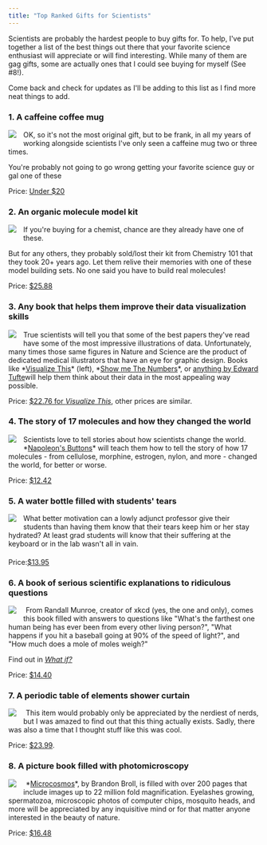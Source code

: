 ```yaml
---
title: "Top Ranked Gifts for Scientists"
---
```


Scientists are probably the hardest people to buy gifts for. To help, I've put together a list of the best things out there that your favorite science enthusiast will appreciate or will find interesting. While many of them are gag gifts, some are actually ones that I could see buying for myself (See #8!).

Come back and check for updates as I'll be adding to this list as I find more neat things to add.


<h3>1. A caffeine coffee mug</h3><a href="http://www.amazon.com/gp/product/B003X3NBVG/ref=as_li_tl?ie=UTF8&amp;camp=1789&amp;creative=390957&amp;creativeASIN=B003X3NBVG&amp;linkCode=as2&amp;tag=checkmatescientist-20&amp;linkId=YQMVQSMZLJH7O5TN" rel="nofollow" style="clear: left; float: left; margin-bottom: 1em; margin-right: 1em;"><img border="0" src="http://ws-na.amazon-adsystem.com/widgets/q?_encoding=UTF8&amp;ASIN=B003X3NBVG&amp;Format=_SL160_&amp;ID=AsinImage&amp;MarketPlace=US&amp;ServiceVersion=20070822&amp;WS=1&amp;tag=checkmatescientist-20" /></a><img alt="" border="0" src="http://ir-na.amazon-adsystem.com/e/ir?t=checkmatescientist-20&amp;l=as2&amp;o=1&amp;a=B003X3NBVG" height="1" style="border: none !important; margin: 0px !important;" width="1" />
<div>OK, so it's not the most original gift, but to be frank, in all my years of working alongside scientists I've only seen a caffeine mug two or three times.

You're probably not going to go wrong getting your favorite science guy or gal one of these

Price: <a href="http://www.amazon.com/gp/product/B003X3NBVG/ref=as_li_tl?ie=UTF8&amp;camp=1789&amp;creative=390957&amp;creativeASIN=B003X3NBVG&amp;linkCode=as2&amp;tag=checkmatescientist-20&amp;linkId=YQMVQSMZLJH7O5TN" target="_blank">Under $20</a></div>


<h3>2. An organic molecule model kit</h3><a href="http://www.amazon.com/gp/product/B005NWGIC4/ref=as_li_tl?ie=UTF8&amp;camp=1789&amp;creative=390957&amp;creativeASIN=B005NWGIC4&amp;linkCode=as2&amp;tag=checkmatescientist-20&amp;linkId=BAHE2TM7YPDPNAB4" rel="nofollow" style="clear: left; float: left; margin-bottom: 1em; margin-right: 1em;"><img border="0" src="http://ws-na.amazon-adsystem.com/widgets/q?_encoding=UTF8&amp;ASIN=B005NWGIC4&amp;Format=_SL160_&amp;ID=AsinImage&amp;MarketPlace=US&amp;ServiceVersion=20070822&amp;WS=1&amp;tag=checkmatescientist-20" /></a><img alt="" border="0" src="http://ir-na.amazon-adsystem.com/e/ir?t=checkmatescientist-20&amp;l=as2&amp;o=1&amp;a=B005NWGIC4" height="1" style="border: none !important; margin: 0px !important;" width="1" />
<div>If you're buying for a chemist, chance are they already have one of these.

But for any others, they probably sold/lost their kit from Chemistry 101 that they took 20+ years ago. Let them relive their memories with one of these model building sets. No one said you have to build real molecules!

Price: <a href="http://www.amazon.com/gp/product/B005NWGIC4/ref=as_li_tl?ie=UTF8&amp;camp=1789&amp;creative=390957&amp;creativeASIN=B005NWGIC4&amp;linkCode=as2&amp;tag=checkmatescientist-20&amp;linkId=BAHE2TM7YPDPNAB4" target="_blank">$25.88</a></div>

<h3>3. Any book that helps them improve their data visualization skills</h3><a href="http://www.amazon.com/gp/product/0470944889/ref=as_li_tl?ie=UTF8&amp;camp=1789&amp;creative=390957&amp;creativeASIN=0470944889&amp;linkCode=as2&amp;tag=checkmatescientist-20&amp;linkId=5HJ67PTI2CY7MRRM" rel="nofollow" style="clear: left; float: left; margin-bottom: 1em; margin-right: 1em;"><img border="0" src="http://ws-na.amazon-adsystem.com/widgets/q?_encoding=UTF8&amp;ASIN=0470944889&amp;Format=_SL160_&amp;ID=AsinImage&amp;MarketPlace=US&amp;ServiceVersion=20070822&amp;WS=1&amp;tag=checkmatescientist-20" /></a><img alt="" border="0" src="http://ir-na.amazon-adsystem.com/e/ir?t=checkmatescientist-20&amp;l=as2&amp;o=1&amp;a=0470944889" height="1" style="border: none !important; margin: 0px !important;" width="1" />
<div>True scientists will tell you that some of the best papers they've read have some of the most impressive illustrations of data. Unfortunately, many times those same figures in Nature and Science are the product of dedicated medical illustrators that have an eye for graphic design. Books like *<a href="http://www.amazon.com/gp/product/0470944889/ref=as_li_tl?ie=UTF8&amp;camp=1789&amp;creative=390957&amp;creativeASIN=0470944889&amp;linkCode=as2&amp;tag=checkmatescientist-20&amp;linkId=5HJ67PTI2CY7MRRM" target="_blank">Visualize This</a>* (left), *<a href="http://www.amazon.com/gp/product/0970601972/ref=as_li_tl?ie=UTF8&amp;camp=1789&amp;creative=390957&amp;creativeASIN=0970601972&amp;linkCode=as2&amp;tag=checkmatescientist-20&amp;linkId=MRLKVRTIVZFGCH5D" target="_blank">Show me The Numbers</a>*, or <a href="http://www.amazon.com/Edward-R.-Tufte/e/B000APET3Y/ref=as_li_ss_tl?_encoding=UTF8&amp;camp=1789&amp;creative=390957&amp;linkCode=ur2&amp;qid=1451369226&amp;sr=1-4&amp;tag=checkmatescientist-20&amp;linkId=IFO6PLRLWUFXDLK4" target="_blank">anything by Edward Tufte</a>will help them think about their data in the most appealing way possible.   


Price: <a href="http://www.amazon.com/gp/product/0470944889/ref=as_li_tl?ie=UTF8&amp;camp=1789&amp;creative=390957&amp;creativeASIN=0470944889&amp;linkCode=as2&amp;tag=checkmatescientist-20&amp;linkId=5HJ67PTI2CY7MRRM" target="_blank">$22.76 for *Visualize This*</a>, other prices are similar.</div>

<h3>4. The story of 17 molecules and how they changed the world</h3><a href="http://www.amazon.com/gp/product/1585423319/ref=as_li_tl?ie=UTF8&amp;camp=1789&amp;creative=390957&amp;creativeASIN=1585423319&amp;linkCode=as2&amp;tag=checkmatescientist-20&amp;linkId=53PWUCB34CTMYGJI" rel="nofollow" style="clear: left; float: left; margin-bottom: 1em; margin-right: 1em;"><img border="0" src="http://ws-na.amazon-adsystem.com/widgets/q?_encoding=UTF8&amp;ASIN=1585423319&amp;Format=_SL160_&amp;ID=AsinImage&amp;MarketPlace=US&amp;ServiceVersion=20070822&amp;WS=1&amp;tag=checkmatescientist-20" /></a><img alt="" border="0" src="http://ir-na.amazon-adsystem.com/e/ir?t=checkmatescientist-20&amp;l=as2&amp;o=1&amp;a=1585423319" height="1" style="border: none !important; margin: 0px !important;" width="1" />
<div>Scientists love to tell stories about how scientists change the world. *<a href="http://www.amazon.com/gp/product/1585423319/ref=as_li_tl?ie=UTF8&amp;camp=1789&amp;creative=390957&amp;creativeASIN=1585423319&amp;linkCode=as2&amp;tag=checkmatescientist-20&amp;linkId=53PWUCB34CTMYGJI" target="_blank">Napoleon's Buttons</a>* will teach them how to tell the story of how 17 molecules - from cellulose, morphine, estrogen, nylon, and more - changed the world, for better or worse. 



Price: <a href="http://www.amazon.com/gp/product/1585423319/ref=as_li_tl?ie=UTF8&amp;camp=1789&amp;creative=390957&amp;creativeASIN=1585423319&amp;linkCode=as2&amp;tag=checkmatescientist-20&amp;linkId=53PWUCB34CTMYGJI" target="_blank">$12.42</a></div>


<h3>5. A water bottle filled with students' tears</h3><a href="http://www.amazon.com/gp/product/B017TCLJ4W/ref=as_li_tl?ie=UTF8&amp;camp=1789&amp;creative=390957&amp;creativeASIN=B017TCLJ4W&amp;linkCode=as2&amp;tag=checkmatescientist-20&amp;linkId=UW4IPRCN3C7SFPCS" rel="nofollow" style="clear: left; float: left; margin-bottom: 1em; margin-right: 1em;"><img border="0" src="http://ws-na.amazon-adsystem.com/widgets/q?_encoding=UTF8&amp;ASIN=B017TCLJ4W&amp;Format=_SL160_&amp;ID=AsinImage&amp;MarketPlace=US&amp;ServiceVersion=20070822&amp;WS=1&amp;tag=checkmatescientist-20" /></a>
<div>What better motivation can a lowly adjunct professor give their students than having them know that their tears keep him or her stay hydrated?
At least grad students will know that their suffering at the keyboard or in the lab wasn't all in vain. </div>

<h4><span style="font-weight: normal;">Price:</span><span style="font-weight: normal;"><a href="http://www.amazon.com/gp/product/B017TCLJ4W/ref=as_li_tl?ie=UTF8&amp;camp=1789&amp;creative=390957&amp;creativeASIN=B017TCLJ4W&amp;linkCode=as2&amp;tag=checkmatescientist-20&amp;linkId=H4OCY4GF6HTPTLKH" target="_blank">$13.95</a></span></h4>



<h3>6. A book of serious scientific explanations to ridiculous questions</h3><a href="http://www.amazon.com/gp/product/0544272994/ref=as_li_tl?ie=UTF8&amp;camp=1789&amp;creative=390957&amp;creativeASIN=0544272994&amp;linkCode=as2&amp;tag=checkmatescientist-20&amp;linkId=43JJQNG2FOO6SNJG" rel="nofollow" style="clear: left; float: left; margin-bottom: 1em; margin-right: 1em;"><img border="0" src="http://ws-na.amazon-adsystem.com/widgets/q?_encoding=UTF8&amp;ASIN=0544272994&amp;Format=_SL160_&amp;ID=AsinImage&amp;MarketPlace=US&amp;ServiceVersion=20070822&amp;WS=1&amp;tag=checkmatescientist-20" /></a><img alt="" border="0" src="http://ir-na.amazon-adsystem.com/e/ir?t=checkmatescientist-20&amp;l=as2&amp;o=1&amp;a=0544272994" height="1" style="border: none !important; margin: 0px !important;" width="1" /> 
From Randall Munroe, creator of xkcd (yes, the one and only), comes this book filled with answers to questions like "What's the farthest one human being has ever been from every other living person?", "What happens if you hit a baseball going at 90% of the speed of light?", and "How much does a mole of moles weigh?"

Find out in *<a href="http://www.amazon.com/gp/product/0544272994/ref=as_li_tl?ie=UTF8&amp;camp=1789&amp;creative=390957&amp;creativeASIN=0544272994&amp;linkCode=as2&amp;tag=checkmatescientist-20&amp;linkId=DDL7VHR3VO4P6LNO" target="_blank">What if?</a>*

Price: <a href="http://www.amazon.com/gp/product/0544272994/ref=as_li_tl?ie=UTF8&amp;camp=1789&amp;creative=390957&amp;creativeASIN=0544272994&amp;linkCode=as2&amp;tag=checkmatescientist-20&amp;linkId=DDL7VHR3VO4P6LNO" target="_blank">$14.40</a>


<h3>7. A periodic table of elements shower curtain</h3><a href="http://www.amazon.com/gp/product/B00GMOGY30/ref=as_li_tl?ie=UTF8&amp;camp=1789&amp;creative=390957&amp;creativeASIN=B00GMOGY30&amp;linkCode=as2&amp;tag=checkmatescientist-20&amp;linkId=4D4XSEO6MSYXO7R3" rel="nofollow" style="clear: left; float: left; margin-bottom: 1em; margin-right: 1em;"><img border="0" src="http://ws-na.amazon-adsystem.com/widgets/q?_encoding=UTF8&amp;ASIN=B00GMOGY30&amp;Format=_SL160_&amp;ID=AsinImage&amp;MarketPlace=US&amp;ServiceVersion=20070822&amp;WS=1&amp;tag=checkmatescientist-20" /></a><img alt="" border="0" src="http://ir-na.amazon-adsystem.com/e/ir?t=checkmatescientist-20&amp;l=as2&amp;o=1&amp;a=B00GMOGY30" height="1" style="border: none !important; margin: 0px !important;" width="1" />
This item would probably only be appreciated by the nerdiest of nerds, but I was amazed to find out that this thing actually exists. Sadly, there was also a time that I thought stuff like this was cool.




Price: <a href="http://www.amazon.com/gp/product/B00GMOGY30/ref=as_li_tl?ie=UTF8&amp;camp=1789&amp;creative=390957&amp;creativeASIN=B00GMOGY30&amp;linkCode=as2&amp;tag=checkmatescientist-20&amp;linkId=4D4XSEO6MSYXO7R3" target="_blank">$23.99</a>.



<h3>8. A picture book filled with photomicroscopy</h3><a href="http://www.amazon.com/gp/product/1554077141/ref=as_li_tl?ie=UTF8&amp;camp=1789&amp;creative=390957&amp;creativeASIN=1554077141&amp;linkCode=as2&amp;tag=checkmatescientist-20&amp;linkId=TB7X6XKEJU2TU3R7" rel="nofollow" style="clear: left; float: left; margin-bottom: 1em; margin-right: 1em;"><img border="0" src="http://ws-na.amazon-adsystem.com/widgets/q?_encoding=UTF8&amp;ASIN=1554077141&amp;Format=_SL160_&amp;ID=AsinImage&amp;MarketPlace=US&amp;ServiceVersion=20070822&amp;WS=1&amp;tag=checkmatescientist-20" /></a><img alt="" border="0" src="http://ir-na.amazon-adsystem.com/e/ir?t=checkmatescientist-20&amp;l=as2&amp;o=1&amp;a=1554077141" height="1" style="border: none !important; margin: 0px !important;" width="1" />
*<a href="http://www.amazon.com/gp/product/1554077141/ref=as_li_tl?ie=UTF8&amp;camp=1789&amp;creative=390957&amp;creativeASIN=1554077141&amp;linkCode=as2&amp;tag=checkmatescientist-20&amp;linkId=H2AOAM6I6VTBL53E" target="_blank">Microcosmos</a>*, by Brandon Broll, is filled with over 200 pages that include images up to 22 million fold magnification.  Eyelashes growing, spermatozoa, microscopic photos of computer chips, mosquito heads, and more will be appreciated by any inquisitive mind or for that matter anyone interested in the beauty of nature. 


Price: <a href="http://www.amazon.com/gp/product/1554077141/ref=as_li_tl?ie=UTF8&amp;camp=1789&amp;creative=390957&amp;creativeASIN=1554077141&amp;linkCode=as2&amp;tag=checkmatescientist-20&amp;linkId=H2AOAM6I6VTBL53E" target="_blank">$16.48</a>
